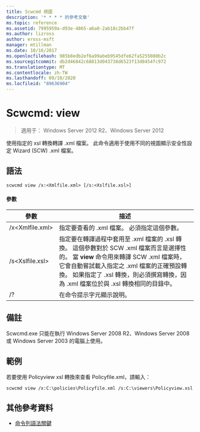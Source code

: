 ```yaml
---
title: Scwcmd 視圖
description: '* * * * 的參考文章'
ms.topic: reference
ms.assetid: 7995959a-d93e-4865-a6a0-2ab18c2bb47f
ms.author: lizross
author: eross-msft
manager: mtillman
ms.date: 10/16/2017
ms.openlocfilehash: 985b8edb2ef6a99abeb9545dfe62fa5255080b2c
ms.sourcegitcommit: db2d46842c68813d043738d6523f13d8454fc972
ms.translationtype: MT
ms.contentlocale: zh-TW
ms.lasthandoff: 09/10/2020
ms.locfileid: "89636904"
---
```

# <a name="scwcmd-view"></a>Scwcmd: view

> 適用于： Windows Server 2012 R2、Windows Server 2012

使用指定的 xsl 轉換轉譯 .xml 檔案。 此命令適用于使用不同的視圖顯示安全性設定 Wizard (SCW) .xml 檔案。

## <a name="syntax"></a>語法

```
scwcmd view /x:<Xmlfile.xml> [/s:<Xslfile.xsl>]
```

#### <a name="parameters"></a>參數

|參數|描述|
|---------|-----------|
|/x\<Xmlfile.xml>|指定要查看的 .xml 檔案。 必須指定這個參數。|
|/s\<Xslfile.xsl>|指定要在轉譯過程中套用至 .xml 檔案的 .xsl 轉換。 這個參數對於 SCW .xml 檔案而言是選擇性的。 當 **view** 命令用來轉譯 SCW .xml 檔案時，它會自動嘗試載入指定之 .xml 檔案的正確預設轉換。 如果指定了 .xsl 轉換，則必須撰寫轉換，因為 .xml 檔案位於與 .xsl 轉換相同的目錄中。|
|/?|在命令提示字元顯示說明。|

## <a name="remarks"></a>備註

Scwcmd.exe 只能在執行 Windows Server 2008 R2、Windows Server 2008 或 Windows Server 2003 的電腦上使用。

## <a name="examples"></a>範例

若要使用 Policyview xsl 轉換來查看 Policyfile.xml，請輸入：
```
scwcmd view /x:C:\policies\Policyfile.xml /s:C:\viewers\Policyview.xsl
```

## <a name="additional-references"></a>其他參考資料

- [命令列語法關鍵](command-line-syntax-key.md)